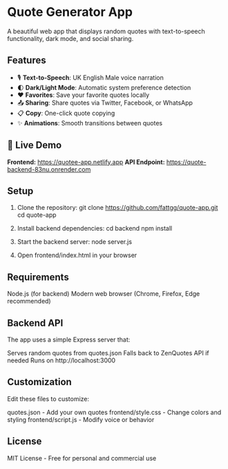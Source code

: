 # Quote Generator App

A beautiful web app that displays random quotes with text-to-speech functionality, dark mode, and social sharing.

## Features

- 🎙️ **Text-to-Speech**: UK English Male voice narration
- 🌓 **Dark/Light Mode**: Automatic system preference detection
- ❤️ **Favorites**: Save your favorite quotes locally
- 📤 **Sharing**: Share quotes via Twitter, Facebook, or WhatsApp
- 📋 **Copy**: One-click quote copying
- ✨ **Animations**: Smooth transitions between quotes

## 🚀 Live Demo

**Frontend:** https://quotee-app.netlify.app
**API Endpoint:** https://quote-backend-83nu.onrender.com

## Setup

1. Clone the repository:
   git clone https://github.com/fattgg/quote-app.git
   cd quote-app

2. Install backend dependencies:
   cd backend
   npm install

3. Start the backend server:
   node server.js

4. Open frontend/index.html in your browser

## Requirements

Node.js (for backend)
Modern web browser (Chrome, Firefox, Edge recommended)

## Backend API

The app uses a simple Express server that:

Serves random quotes from quotes.json
Falls back to ZenQuotes API if needed
Runs on http://localhost:3000

## Customization
Edit these files to customize:

quotes.json - Add your own quotes
frontend/style.css - Change colors and styling
frontend/script.js - Modify voice or behavior

## License
MIT License - Free for personal and commercial use

